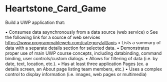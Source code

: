 # Heartstone_Card_Game

Build a UWP application that:

  •	Consumes data asynchronously from a data source (web service)
    o	See the following link for a source of web services https://www.programmableweb.com/category/all/apis 
  •	Lists a summary of data with a separate details section for selected data.
  •	Demonstrates proper use of main UWP course concepts, including databinding, command binding, user controls/custom dialogs.
  •	Allows for filtering of data (i.e. by date, text, location, etc.).
  •	Has at least three application Pages (ex. a details screen, an About page listing team members, etc.)
  •	Uses a complex control to display information (i.e. images, web pages or multimedia)

